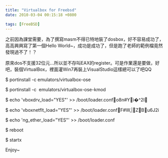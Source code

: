 ```yaml
---
title: "Virtualbox for Freebsd"
date: 2010-03-04 00:15:18 +0800

tags: [FreeBSD]
---
```



之前因為課堂需要，為了撰寫masm不得已特地裝了dosbox，好不容易成功了，高高興興寫了第一個Hello World~，成功是成功了，但是跑了老師的範例檔竟然發現過不了！？



原來dos不支援32位元...所以並不存叫EAX的register。可是作業還是要做，好吧，裝個VirtualBox，裡面灌Win7再裝上VisualStudio這樣總可以了吧QQ



$ portinstall -c emulators/virtualbox-ose



$ portinstall -c&nbsp; emulators/virtualbox-ose-kmod



$ echo 'vboxdrv_load="YES"' &gt;&gt; /boot/loader.confo8n#Yi�^2I



$ echo 'vboxnetflt_load="YES"' &gt;&gt; /boot/loader.confF#W,|ZBu6J2i



$ echo 'ng_ether_load="YES"' &gt;&gt; /boot/loader.conf



$ reboot



$ startx



Enjoy~




